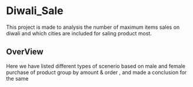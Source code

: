 # Diwali_Sale
This project is made to analysis the number of maximum items sales on diwali and  which cities are included for saling product most. 
## OverView
 Here we have listed different types of scenerio based on male and female purchase of product group by amount & order , and made a conclusion for the same  
